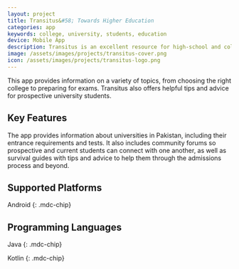 ```yaml
---
layout: project
title: Transitus&#58; Towards Higher Education
categories: app
keywords: college, university, students, education
device: Mobile App
description: Transitus is an excellent resource for high-school and college graduates in Pakistan who are preparing for the next step in their educational journey.
image: /assets/images/projects/transitus-cover.png
icon: /assets/images/projects/transitus-logo.png
---
```


This app provides information on a variety of topics, from choosing the right college to preparing for exams. Transitus also offers helpful tips and advice for prospective university students.

## Key Features

The app provides information about universities in Pakistan, including their entrance requirements and tests. It also includes community forums so prospective and current students can connect with one another, as well as survival guides with tips and advice to help them through the admissions process and beyond.

## Supported Platforms

Android
{: .mdc-chip}

## Programming Languages

Java
{: .mdc-chip}

Kotlin
{: .mdc-chip}
